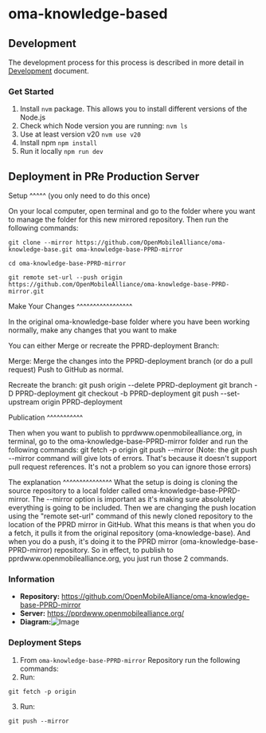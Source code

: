 # oma-knowledge-based

## Development

The development process for this process is described in more detail in
[Development](/DEVELOPMENT.md) document.

### Get Started
1. Install `nvm` package. This allows you to install different versions of the Node.js
2. Check which Node version you are running:
    `nvm ls`
3. Use at least version v20
    `nvm use v20`
4. Install npm
    `npm install`
5. Run it locally
    `npm run dev`

## Deployment in PRe Production Server

Setup
^^^^^
(you only need to do this once)

On your local computer, open terminal and go to the folder where you want to manage the folder for this new mirrored repository. Then run the following commands:

`git clone --mirror https://github.com/OpenMobileAlliance/oma-knowledge-base.git oma-knowledge-base-PPRD-mirror`

`cd oma-knowledge-base-PPRD-mirror`

`git remote set-url --push origin https://github.com/OpenMobileAlliance/oma-knowledge-base-PPRD-mirror.git`


Make Your Changes
^^^^^^^^^^^^^^^^^

In the original oma-knowledge-base folder where you have been working normally, make any changes that you want to make

You can either Merge or recreate the PPRD-deployment Branch:

Merge:
Merge the changes into the PPRD-deployment branch (or do a pull request)
Push to GitHub as normal.

Recreate the branch:
git push origin --delete PPRD-deployment
git branch -D PPRD-deployment
git checkout -b PPRD-deployment
git push --set-upstream origin PPRD-deployment


Publication
^^^^^^^^^^^

Then when you want to publish to pprdwww.openmobilealliance.org, in terminal, go to the oma-knowledge-base-PPRD-mirror folder and run the following commands:
git fetch -p origin
git push --mirror
(Note: the git push --mirror command will give lots of errors. That's because it doesn't support pull request references. It's not a problem so you can ignore those errors)


The explanation
^^^^^^^^^^^^^^^
What the setup is doing is cloning the source repository to a local folder called oma-knowledge-base-PPRD-mirror. The --mirror option is important as it's making sure absolutely everything is going to be included. Then we are changing the push location using the "remote set-url" command of this newly cloned repository to the location of the PPRD mirror in GitHub. What this means is that when you do a fetch, it pulls it from the original repository (oma-knowledge-base). And when you do a push, it's doing it to the PPRD mirror (oma-knowledge-base-PPRD-mirror) repository. So in effect, to publish to pprdwww.openmobilealliance.org, you just run those 2 commands.

### Information
- **Repository:** https://github.com/OpenMobileAlliance/oma-knowledge-base-PPRD-mirror
- **Server:** https://pprdwww.openmobilealliance.org/
- **Diagram:**![Image](https://github.com/user-attachments/assets/c359829a-75a4-49de-b54b-efcb7fbdaa98)

### Deployment Steps
1. From `oma-knowledge-base-PPRD-mirror` Repository run the following commands:
2. Run:
```
git fetch -p origin
```
3. Run:
```
git push --mirror
```
